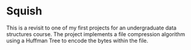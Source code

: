 # Squish
This is a revisit to one of my first projects for an undergraduate data structures course.  The project implements a file compression algorithm using a Huffman Tree to encode the bytes within the file.
